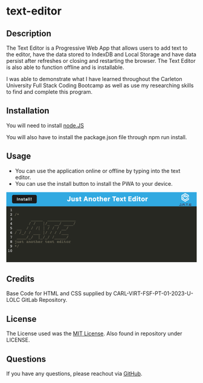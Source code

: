 # text-editor

## Description

The Text Editor is a Progressive Web App that allows users to add text to the editor, have the data stored to IndexDB and Local Storage and have data persist after refreshes or closing and restarting the browser. The Text Editor is also able to function offline and is installable. 

I was able to demonstrate what I have learned throughout the Carleton University Full Stack Coding Bootcamp as well as use my researching skills to find and complete this program.

## Installation

You will need to install [node.JS](https://nodejs.org/en/download)

You will also have to install the package.json file through npm run install.

## Usage

- You can use the application online or offline by typing into the text editor.
- You can use the install button to install the PWA to your device.

![JATE Homepage](./images/homepage.png)

## Credits

Base Code for HTML and CSS supplied by CARL-VIRT-FSF-PT-01-2023-U-LOLC GitLab Repository.

## License

The License used was the [MIT License](https://choosealicense.com/licenses/mit/). Also found in repository under LICENSE.

## Questions

If you have any questions, please reachout via [GitHub](https://github.com/mdeluca13/).
